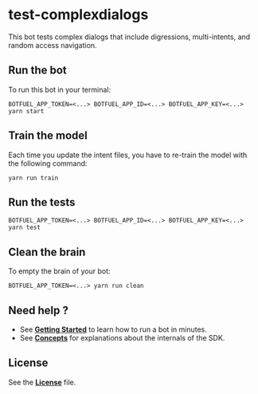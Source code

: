 # test-complexdialogs

This bot tests complex dialogs that include digressions, multi-intents, and random access navigation.

## Run the bot

To run this bot in your terminal:

```shell
BOTFUEL_APP_TOKEN=<...> BOTFUEL_APP_ID=<...> BOTFUEL_APP_KEY=<...> yarn start
```

## Train the model

Each time you update the intent files, you have to re-train the model with the following command:

```shell
yarn run train
```

## Run the tests

```shell
BOTFUEL_APP_TOKEN=<...> BOTFUEL_APP_ID=<...> BOTFUEL_APP_KEY=<...> yarn test
```

## Clean the brain

To empty the brain of your bot:

```shell
BOTFUEL_APP_TOKEN=<...> yarn run clean
```

## Need help ?

* See [**Getting Started**](https://docs.botfuel.io/dialog/tutorials/getting-started) to learn how to run a bot in minutes.
* See [**Concepts**](https://docs.botfuel.io/dialog/concepts) for explanations about the internals of the SDK.

## License

See the [**License**](LICENSE.md) file.
